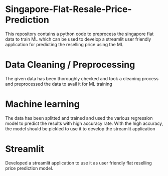 # Singapore-Flat-Resale-Price-Prediction
This repository contains a python code to preprocess the singapore flat data to train ML which can be used to develop a streamlit user friendly application for predicting the reselling price using the ML

# Data Cleaning / Preprocessing
The given data has been thoroughly checked and took a cleaning process and preprocessed the data to avail it for ML training

# Machine learning
The data has been splitted and trained and used the various regression model to predict the results with high accuracy rate.
With the high accuracy, the model should be pickled to use it to develop the streamlit application

# Streamlit
Developed a streamlit application to use it as user friendly flat reselling price prediction model.
